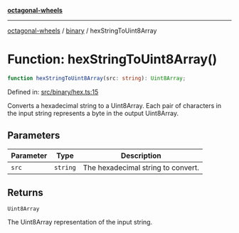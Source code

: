 [**octagonal-wheels**](../../../../README.md)

***

[octagonal-wheels](../../../../globals.md) / [binary](../README.md) / hexStringToUint8Array

# Function: hexStringToUint8Array()

```ts
function hexStringToUint8Array(src: string): Uint8Array;
```

Defined in: [src/binary/hex.ts:15](https://github.com/vrtmrz/octagonal-wheels/blob/main/src/binary/hex.ts#L15)

Converts a hexadecimal string to a Uint8Array.
Each pair of characters in the input string represents a byte in the output Uint8Array.

## Parameters

| Parameter | Type | Description |
| ------ | ------ | ------ |
| `src` | `string` | The hexadecimal string to convert. |

## Returns

`Uint8Array`

The Uint8Array representation of the input string.
